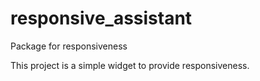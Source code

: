 # responsive_assistant

Package for responsiveness  

This project is a simple widget to provide responsiveness. 
